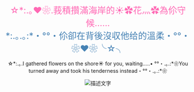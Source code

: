 <p align="center">
  <img src="https://via.placeholder.com/1x1.png" width="600" height="1">
  <br>
  <span style="font-size:24px; color:#ff69b4;">☆*:.｡❤❀.莪積攢滿海岸的☀✿花灬✿為伱守候…...</span><br>
  <span style="font-size:24px; color:#4682b4;">*:.｡.｡:*・°°・伱卻在背後沒収他给的溫柔・°°・❀❤❀╰☆╮</span><br>
  <img src="https://via.placeholder.com/1x1.png" width="600" height="1">
</p>
<p align="center">
☆*:.｡.I gathered flowers on the shore☀ for you, waiting…..• 
°°・.｡.:*❀You turned away and took his tenderness instead・°°・.｡.:*❀
</p>

<p align="center">
  <img src="./assets/example.gif" alt="描述文字">
</p>



